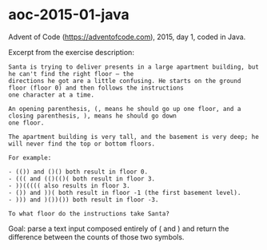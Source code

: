 # aoc-2015-01-java

Advent of Code (https://adventofcode.com), 2015, day 1, coded in Java.

Excerpt from the exercise description:

    Santa is trying to deliver presents in a large apartment building, but he can't find the right floor — the
    directions he got are a little confusing. He starts on the ground floor (floor 0) and then follows the instructions
    one character at a time.
    
    An opening parenthesis, (, means he should go up one floor, and a closing parenthesis, ), means he should go down
    one floor.
    
    The apartment building is very tall, and the basement is very deep; he will never find the top or bottom floors.
    
    For example:

    - (()) and ()() both result in floor 0.
    - ((( and (()(()( both result in floor 3.
    - ))((((( also results in floor 3.
    - ()) and ))( both result in floor -1 (the first basement level).
    - ))) and )())()) both result in floor -3.

    To what floor do the instructions take Santa?

Goal: parse a text input composed entirely of ( and ) and return the difference between the counts of those two symbols.
